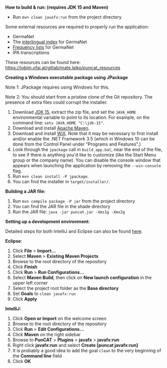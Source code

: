 **How to build & run: (requires JDK 15 and Maven)**

- Run `mvn clean javafx:run` from the project directory

Some external resources are required to properly run the application:
- GermaNet
- The [interlingual index](https://uni-tuebingen.de/en/faculties/faculty-of-humanities/departments/modern-languages/department-of-linguistics/chairs/general-and-computational-linguistics/ressources/lexica/germanet/description/interlingual-index/) for GermaNet
- [Frequency lists](https://uni-tuebingen.de/en/faculties/faculty-of-humanities/departments/modern-languages/department-of-linguistics/chairs/general-and-computational-linguistics/ressources/lexica/germanet/applications-tools/) for GermaNet
- IPA transcriptions

These resources can be found here: https://jobim.ofai.at/gitlab/mate.lajko/puncat_resources



**Creating a Windows executable package using JPackage**

Note 1: JPackage requires using Windows for this.

Note 2: You should start from a pristine clone of the Git repository.  The presence of extra files could corrupt the installer.

1. Download [JDK 15](https://jdk.java.net/15/), extract the zip file, and set the `JAVA_HOME` environmental variable to point to its location. For example, on the command line: `setx JAVA_HOME "C:\jdk-15"`.
2. Download and install [Apache Maven](http://maven.apache.org/).
3. Download and install [WiX](https://wixtoolset.org/releases/).  Note that it may be necessary to first install and/or enable the .NET Framework 3.5 (which in Windows 10 can be done from the Control Panel under "Programs and Features".)
4. Look through the `jpackage` call in `build_app.bat`, near the end of the file, to see if there is anything you'd like to customize (like the Start Menu group or the company name). You can disable the console window that appears when launching the application by removing the `--win-console` flag.
5. Run `mvn clean install -P jpackage`.
6. You can find the installer in `target/installer/`.


**Building a JAR file:**

1. Run `mvn compile package -P jar` from the project directory
3. You can find the JAR file in the shade directory
2. Run the JAR file: `java -jar puncat.jar -Xms1g -Xmx2g`



**Setting up a development environment:**

Detailed steps for both IntelliJ and Eclipse can also be found [here](https://openjfx.io/openjfx-docs).

**Eclipse**:

1. Click **File** > **Import…**
2. Select **Maven** > **Existing Maven Projects**
3. Browse to the root directory of the repository
4. Click **Finish**
5. Click **Run** > **Run Configurations…**
6. Select **Maven Build**, then click on **New launch configuration** in the upper left corner
7. Select the project root folder as the **Base directory**
8. Set **Goals** to `clean javafx:run`
9. Click **Apply**

**IntelliJ:**

1. Click **Open or Import** on the welcome screen
2. Browse to the root directory of the repository
3. Click **Run** > **Edit Configurations…**
4. Click **Maven** on the right sidebar
5. Browse to **PunCAT** > **Plugins** > **javafx** > **javafx:run**
6. Right click **javafx:run** and select **Create [puncat javafx:run]**
7. It is probably a good idea to add the goal `clean` to the very beginning of the **Command line** field
8. Click **OK**
